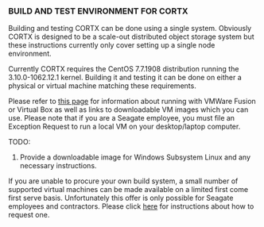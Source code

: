 ### BUILD AND TEST ENVIRONMENT FOR CORTX

Building and testing CORTX can be done using a single system.  Obviously CORTX is designed to be a scale-out distributed object storage system but these instructions currently only cover setting up a single node environment.

Currently CORTX requires the CentOS 7.7.1908 distribution running the 3.10.0-1062.12.1 kernel.  Building it and testing it can be done on either a physical or virtual machine matching these requirements.  

Please refer to [this page](LocalVMSetup.md) for information about running with VMWare Fusion or Virtual Box as well as links to downloadable VM images which you can use.  Please note that if you are a Seagate employee, you must file an Exception Request to run a local VM on your desktop/laptop computer.

TODO:
1. Provide a downloadable image for Windows Subsystem Linux and any necessary instructions.

If you are unable to procure your own build system, a small number of supported virtual machines can be made available on a limited first come first serve basis.  Unfortunately this offer is only possible for Seagate employees and contractors.  Please click [here](DEV_VM.md) for instructions about how to request one.
